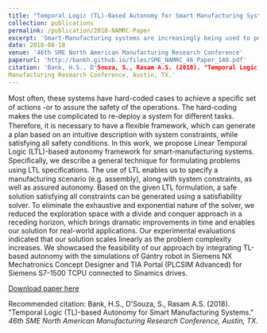 ```yaml
---
title: "Temporal Logic (TL)-Based Autonomy for Smart Manufacturing Systems"
collection: publications
permalink: /publication/2018-NAMRC-Paper
excerpt: 'Smart-Manufacturing systems are increasingly being used to perform complex tasks on the factory ﬂoor.'
date: 2018-08-18
venue: '46th SME North American Manufacturing Research Conference'
paperurl: 'http://bankh.github.io/files/SME_NAMRC_46_Paper_140.pdf'
citation: 'Bank, H.S., D'Souza, S., Rasam A.S. (2018). "Temporal Logic (TL)-based Autonomy for Smart Manufacturing Systems." <i>46th SME North American
Manufacturing Research Conference, Austin, TX.'
---
```

Most often, these systems have hard-coded cases to achieve a speciﬁc set of actions -or to assure the safety of the operations. The hard-coding makes the use complicated to re-deploy a system for diﬀerent tasks. Therefore, it is necessary to have a ﬂexible framework, which can generate a plan based on an intuitive description with system constraints, while satisfying all safety conditions. In this work, we propose Linear Temporal Logic (LTL)-based autonomy framework for smart-manufacturing systems. Speciﬁcally, we describe a general technique for formulating problems using LTL speciﬁcations. The use of LTL enables us to specify a manufacturing scenario (e.g. assembly), along with system constraints, as well as assured autonomy. Based on the given LTL formulation, a safe solution satisfying all constraints can be generated using a satisﬁability solver. To eliminate the exhaustive and exponential nature of the solver, we reduced the exploration space with a divide and conquer approach in a receding horizon, which brings dramatic improvements in time and enables our solution for real-world applications. Our experimental evaluations indicated that our solution scales linearly as the problem complexity increases. We showcased the feasibility of our approach by integrating TL-based autonomy with the simulations of Gantry robot in Siemens NX Mechatronics Concept Designer and TIA Portal (PLCSIM Advanced) for Siemens S7-1500 TCPU connected to Sinamics drives.

[Download paper here](http://bankh.github.io/files/SME_NAMRC_46_Paper_140.pdf)

Recommended citation: Bank, H.S., D'Souza, S., Rasam A.S. (2018). "Temporal Logic (TL)-based Autonomy for Smart Manufacturing Systems." <i>46th SME North American
Manufacturing Research Conference, Austin, TX</i>. 